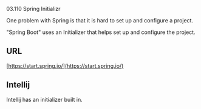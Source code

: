 03.110 Spring Initializr

One problem with Spring is that it is hard to set up and configure a project.

"Spring Boot" uses an Initializer that helps set up and configure the project.

## URL

[https://start.spring.io/](https://start.spring.io/)

## Intellij

Intellij has an initializer built in.
